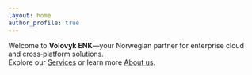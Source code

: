 ```yaml
---
layout: home
author_profile: true
---
```


Welcome to **Volovyk ENK**—your Norwegian partner for enterprise cloud and cross‐platform solutions.  
Explore our [Services](/products/) or learn more [About us](/about/).
